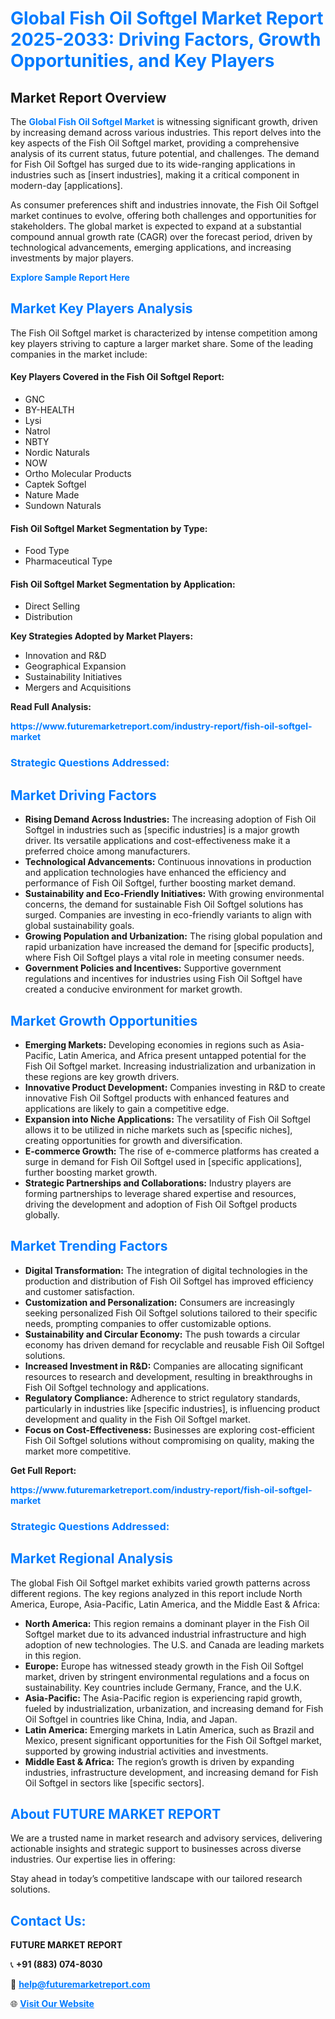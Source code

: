 <h1 style="color: #007BFF;">Global Fish Oil Softgel Market Report 2025-2033: Driving Factors, Growth Opportunities, and Key Players</h1>

<section id="overview">
<h2>Market Report Overview</h2>
<p>The <a href="https://www.futuremarketreport.com/industry-report/fish-oil-softgel-market" style="color: #007BFF; text-decoration: none;"><strong>Global Fish Oil Softgel Market</strong></a> is witnessing significant growth, driven by increasing demand across various industries. This report delves into the key aspects of the Fish Oil Softgel market, providing a comprehensive analysis of its current status, future potential, and challenges. The demand for Fish Oil Softgel has surged due to its wide-ranging applications in industries such as [insert industries], making it a critical component in modern-day [applications].</p>
<p>As consumer preferences shift and industries innovate, the Fish Oil Softgel market continues to evolve, offering both challenges and opportunities for stakeholders. The global market is expected to expand at a substantial compound annual growth rate (CAGR) over the forecast period, driven by technological advancements, emerging applications, and increasing investments by major players.</p>
</section>

<section id="overview">
<p><a href="https://www.futuremarketreport.com/request-sample/reportId=107580" style="color: #007BFF; text-decoration: none;"><strong>Explore Sample Report Here</strong></a></p>
</section>

<section id="key-players">
<h2 style="color: #007BFF;">Market Key Players Analysis</h2>
<p>The Fish Oil Softgel market is characterized by intense competition among key players striving to capture a larger market share. Some of the leading companies in the market include:</p>
<h4>Key Players Covered in the Fish Oil Softgel Report:</h4>
<ul><li>GNC</li><li>BY-HEALTH</li><li>Lysi</li><li>Natrol</li><li>NBTY</li><li>Nordic Naturals</li><li>NOW</li><li>Ortho Molecular Products</li><li>Captek Softgel</li><li>Nature Made</li><li>Sundown Naturals</li></ul>
<h4>Fish Oil Softgel Market Segmentation by Type:</h4>
<ul><li>Food Type</li><li>Pharmaceutical Type</li></ul>

<h4>Fish Oil Softgel Market Segmentation by Application:</h4>
<ul><li>Direct Selling</li><li>Distribution</li></ul>
<p><strong>Key Strategies Adopted by Market Players:</strong></p>
<ul>
<li>Innovation and R&D</li>
<li>Geographical Expansion</li>
<li>Sustainability Initiatives</li>
<li>Mergers and Acquisitions</li>
</ul>
</section>

<section>
<p><strong>Read Full Analysis: </strong></p><a href="https://www.futuremarketreport.com/industry-report/fish-oil-softgel-market" style="color: #007BFF; text-decoration: none;"><strong>https://www.futuremarketreport.com/industry-report/fish-oil-softgel-market</strong></a>
<h3 style="color: #007BFF;">Strategic Questions Addressed:</h3>
</section>

<section id="driving-factors">
<h2 style="color: #007BFF;">Market Driving Factors</h2>
<ul>
<li><strong>Rising Demand Across Industries:</strong> The increasing adoption of Fish Oil Softgel in industries such as [specific industries] is a major growth driver. Its versatile applications and cost-effectiveness make it a preferred choice among manufacturers.</li>
<li><strong>Technological Advancements:</strong> Continuous innovations in production and application technologies have enhanced the efficiency and performance of Fish Oil Softgel, further boosting market demand.</li>
<li><strong>Sustainability and Eco-Friendly Initiatives:</strong> With growing environmental concerns, the demand for sustainable Fish Oil Softgel solutions has surged. Companies are investing in eco-friendly variants to align with global sustainability goals.</li>
<li><strong>Growing Population and Urbanization:</strong> The rising global population and rapid urbanization have increased the demand for [specific products], where Fish Oil Softgel plays a vital role in meeting consumer needs.</li>
<li><strong>Government Policies and Incentives:</strong> Supportive government regulations and incentives for industries using Fish Oil Softgel have created a conducive environment for market growth.</li>
</ul>
</section>

<section id="growth-opportunities">
<h2 style="color: #007BFF;">Market Growth Opportunities</h2>
<ul>
<li><strong>Emerging Markets:</strong> Developing economies in regions such as Asia-Pacific, Latin America, and Africa present untapped potential for the Fish Oil Softgel market. Increasing industrialization and urbanization in these regions are key growth drivers.</li>
<li><strong>Innovative Product Development:</strong> Companies investing in R&D to create innovative Fish Oil Softgel products with enhanced features and applications are likely to gain a competitive edge.</li>
<li><strong>Expansion into Niche Applications:</strong> The versatility of Fish Oil Softgel allows it to be utilized in niche markets such as [specific niches], creating opportunities for growth and diversification.</li>
<li><strong>E-commerce Growth:</strong> The rise of e-commerce platforms has created a surge in demand for Fish Oil Softgel used in [specific applications], further boosting market growth.</li>
<li><strong>Strategic Partnerships and Collaborations:</strong> Industry players are forming partnerships to leverage shared expertise and resources, driving the development and adoption of Fish Oil Softgel products globally.</li>
</ul>
</section>

<section id="trending-factors">
<h2 style="color: #007BFF;">Market Trending Factors</h2>
<ul>
<li><strong>Digital Transformation:</strong> The integration of digital technologies in the production and distribution of Fish Oil Softgel has improved efficiency and customer satisfaction.</li>
<li><strong>Customization and Personalization:</strong> Consumers are increasingly seeking personalized Fish Oil Softgel solutions tailored to their specific needs, prompting companies to offer customizable options.</li>
<li><strong>Sustainability and Circular Economy:</strong> The push towards a circular economy has driven demand for recyclable and reusable Fish Oil Softgel solutions.</li>
<li><strong>Increased Investment in R&D:</strong> Companies are allocating significant resources to research and development, resulting in breakthroughs in Fish Oil Softgel technology and applications.</li>
<li><strong>Regulatory Compliance:</strong> Adherence to strict regulatory standards, particularly in industries like [specific industries], is influencing product development and quality in the Fish Oil Softgel market.</li>
<li><strong>Focus on Cost-Effectiveness:</strong> Businesses are exploring cost-efficient Fish Oil Softgel solutions without compromising on quality, making the market more competitive.</li>
</ul>
</section>

<section>
<p><strong>Get Full Report: </strong></p><a href="https://www.futuremarketreport.com/industry-report/fish-oil-softgel-market" style="color: #007BFF; text-decoration: none;"><strong>https://www.futuremarketreport.com/industry-report/fish-oil-softgel-market</strong></a>
<h3 style="color: #007BFF;">Strategic Questions Addressed:</h3>
</section>


<section id="regional-analysis">
<h2 style="color: #007BFF;">Market Regional Analysis</h2>
<p>The global Fish Oil Softgel market exhibits varied growth patterns across different regions. The key regions analyzed in this report include North America, Europe, Asia-Pacific, Latin America, and the Middle East & Africa:</p>
<ul>
<li><strong>North America:</strong> This region remains a dominant player in the Fish Oil Softgel market due to its advanced industrial infrastructure and high adoption of new technologies. The U.S. and Canada are leading markets in this region.</li>
<li><strong>Europe:</strong> Europe has witnessed steady growth in the Fish Oil Softgel market, driven by stringent environmental regulations and a focus on sustainability. Key countries include Germany, France, and the U.K.</li>
<li><strong>Asia-Pacific:</strong> The Asia-Pacific region is experiencing rapid growth, fueled by industrialization, urbanization, and increasing demand for Fish Oil Softgel in countries like China, India, and Japan.</li>
<li><strong>Latin America:</strong> Emerging markets in Latin America, such as Brazil and Mexico, present significant opportunities for the Fish Oil Softgel market, supported by growing industrial activities and investments.</li>
<li><strong>Middle East & Africa:</strong> The region’s growth is driven by expanding industries, infrastructure development, and increasing demand for Fish Oil Softgel in sectors like [specific sectors].</li>
</ul>
</section>

<footer>
<h2 style="color: #007BFF;">About FUTURE MARKET REPORT</h2>
<p>We are a trusted name in market research and advisory services, delivering actionable insights and strategic support to businesses across diverse industries. Our expertise lies in offering:</p>

<p>Stay ahead in today’s competitive landscape with our tailored research solutions.</p>

<h2 style="color: #007BFF;">Contact Us:</h2>
<p><strong>FUTURE MARKET REPORT</strong></p>
<p>📞 <strong>+91 (883) 074-8030</strong></p>
<p>📧 <strong><a href="mailto:help@futuremarketreport.com" style="color: #007BFF;">help@futuremarketreport.com</a></strong></p>
<p>🌐 <strong><a href="https://www.futuremarketreport.com/" style="color: #007BFF;">Visit Our Website</a></strong></p>
</footer>